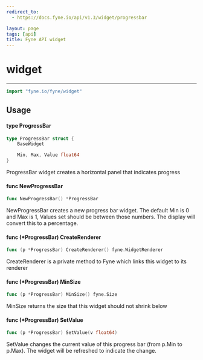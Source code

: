 ```yaml
---
redirect_to:
  - https://docs.fyne.io/api/v1.3/widget/progressbar

layout: page
tags: [api]
title: Fyne API widget
---
```



# widget
---
```go
import "fyne.io/fyne/widget"
```

## Usage

#### type ProgressBar

```go
type ProgressBar struct {
	BaseWidget

	Min, Max, Value float64
}
```

ProgressBar widget creates a horizontal panel that indicates progress

#### func  NewProgressBar

```go
func NewProgressBar() *ProgressBar
```
NewProgressBar creates a new progress bar widget. The default Min is 0 and Max is 1, Values set should be between those numbers. The display will convert this to a percentage.

#### func (*ProgressBar) CreateRenderer

```go
func (p *ProgressBar) CreateRenderer() fyne.WidgetRenderer
```
CreateRenderer is a private method to Fyne which links this widget to its renderer

#### func (*ProgressBar) MinSize

```go
func (p *ProgressBar) MinSize() fyne.Size
```
MinSize returns the size that this widget should not shrink below

#### func (*ProgressBar) SetValue

```go
func (p *ProgressBar) SetValue(v float64)
```
SetValue changes the current value of this progress bar (from p.Min to p.Max). The widget will be refreshed to indicate the change.
